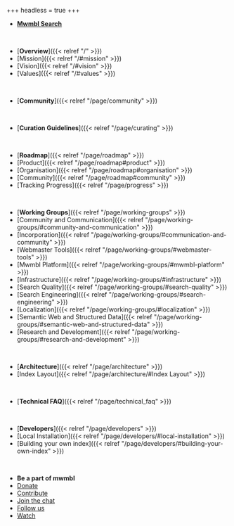 +++
headless = true
+++

- [**Mwmbl Search**](https://mwmbl.org)

<br>

- [**Overview**]({{< relref "/" >}})
- [Mission]({{< relref "/#mission" >}})
- [Vision]({{< relref "/#vision" >}})
- [Values]({{< relref "/#values" >}})

<br>

- [**Community**]({{< relref "/page/community" >}})

<br>

- [**Curation Guidelines**]({{< relref "/page/curating" >}})

<br>

- [**Roadmap**]({{< relref "/page/roadmap" >}})
- [Product]({{< relref "/page/roadmap#product" >}})
- [Organisation]({{< relref "/page/roadmap#organisation" >}})
- [Community]({{< relref "/page/roadmap#community" >}})
- [Tracking Progress]({{< relref "/page/progress" >}})

<br>

- [**Working Groups**]({{< relref "/page/working-groups" >}})
- [Community and Communication]({{< relref "/page/working-groups/#community-and-communication" >}})
- [Incorporation]({{< relref "/page/working-groups/#communication-and-community" >}})
- [Webmaster Tools]({{< relref "/page/working-groups/#webmaster-tools" >}})
- [Mwmbl Platform]({{< relref "/page/working-groups/#mwmbl-platform" >}})
- [Infrastructure]({{< relref "/page/working-groups/#infrastructure" >}})
- [Search Quality]({{< relref "/page/working-groups/#search-quality" >}})
- [Search Engineering]({{< relref "/page/working-groups/#search-engineering" >}})
- [Localization]({{< relref "/page/working-groups/#localization" >}})
- [Semantic Web and Structured Data]({{< relref "/page/working-groups/#semantic-web-and-structured-data" >}})
- [Research and Development]({{< relref "/page/working-groups/#research-and-development" >}})

<br>

- [**Architecture**]({{< relref "/page/architecture" >}})
- [Index Layout]({{< relref "/page/architecture/#Index Layout" >}})

<br>

- [**Technical FAQ**]({{< relref "/page/technical_faq" >}})

<br>

- [**Developers**]({{< relref "/page/developers" >}})
- [Local Installation]({{< relref "/page/developers/#local-installation" >}})
- [Building your own index]({{< relref "/page/developers/#building-your-own-index" >}})

<br>

- **Be a part of mwmbl**
- [Donate](https://opencollective.com/mwmbl)
- [Contribute](https://github.com/mwmbl)
- [Join the chat](https://matrix.to/#/#mwmbl:matrix.org)
- [Follow us](https://twitter.com/mwmblorg)
- [Watch](https://www.youtube.com/@mwmbl)

